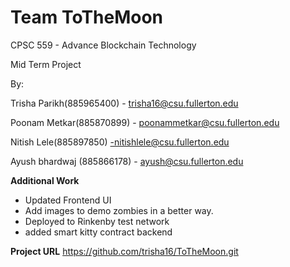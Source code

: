 # Team ToTheMoon

CPSC 559 - Advance Blockchain Technology

Mid Term Project

By:

Trisha Parikh(885965400) - trisha16@csu.fullerton.edu

Poonam Metkar(885870899) - poonammetkar@csu.fullerton.edu

Nitish Lele(885897850) -nitishlele@csu.fullerton.edu

Ayush bhardwaj (885866178) - ayush@csu.fullerton.edu

**Additional Work**
- Updated Frontend UI
- Add images to demo zombies in a better way.
- Deployed to Rinkenby test network
- added smart kitty contract backend





**Project URL**
https://github.com/trisha16/ToTheMoon.git
